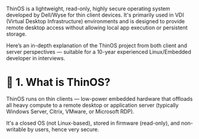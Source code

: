 ThinOS is a lightweight, read-only, highly secure operating system developed by Dell/Wyse for thin client devices. It's primarily used in VDI (Virtual Desktop Infrastructure) environments and is designed to provide remote desktop access without allowing local app execution or persistent storage.

Here’s an in-depth explanation of the ThinOS project from both client and server perspectives — suitable for a 10-year experienced Linux/Embedded developer in interviews.

🔷 1. What is ThinOS?
====================================================================================================
ThinOS runs on thin clients — low-power embedded hardware that offloads all heavy compute to a remote desktop or application server (typically Windows Server, Citrix, VMware, or Microsoft RDP).

It's a closed OS (not Linux-based), stored in firmware (read-only), and non-writable by users, hence very secure.

